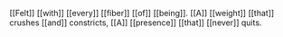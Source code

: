 [[Felt]] [[with]] [[every]] [[fiber]] [[of]] [[being]]. 
[[A]] [[weight]] [[that]] crushes [[and]] constricts, 
[[A]] [[presence]] [[that]] [[never]] quits.




